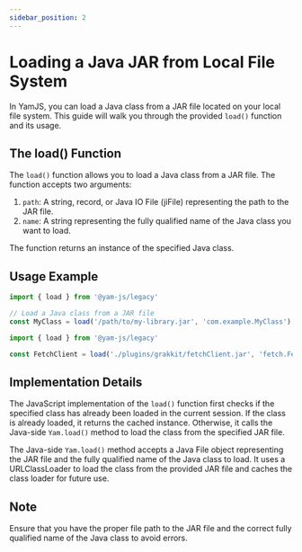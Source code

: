 ```yaml
---
sidebar_position: 2
---
```


# Loading a Java JAR from Local File System

In YamJS, you can load a Java class from a JAR file located on your local file system. This guide will walk you through the provided `load()` function and its usage.

## The load() Function

The `load()` function allows you to load a Java class from a JAR file. The function accepts two arguments:

1. `path`: A string, record, or Java IO File (jiFile) representing the path to the JAR file.
2. `name`: A string representing the fully qualified name of the Java class you want to load.

The function returns an instance of the specified Java class.

## Usage Example

```javascript
import { load } from '@yam-js/legacy'

// Load a Java class from a JAR file
const MyClass = load('/path/to/my-library.jar', 'com.example.MyClass')
```

```javascript
import { load } from '@yam-js/legacy'

const FetchClient = load('./plugins/grakkit/fetchClient.jar', 'fetch.FetchClient')
```

## Implementation Details

The JavaScript implementation of the `load()` function first checks if the specified class has already been loaded in the current session. If the class is already loaded, it returns the cached instance. Otherwise, it calls the Java-side `Yam.load()` method to load the class from the specified JAR file.

The Java-side `Yam.load()` method accepts a Java File object representing the JAR file and the fully qualified name of the Java class to load. It uses a URLClassLoader to load the class from the provided JAR file and caches the class loader for future use.

## Note

Ensure that you have the proper file path to the JAR file and the correct fully qualified name of the Java class to avoid errors.
